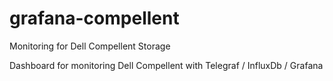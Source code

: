 # grafana-compellent
Monitoring for Dell Compellent Storage

Dashboard for monitoring Dell Compellent with Telegraf / InfluxDb / Grafana
